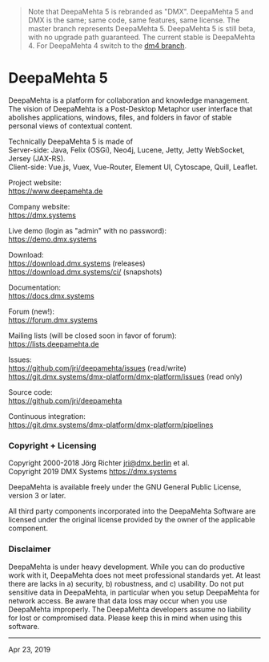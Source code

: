 > Note that DeepaMehta 5 is rebranded as "DMX". DeepaMehta 5 and DMX is the same; same code, same features, same license. The master branch represents DeepaMehta 5. DeepaMehta 5 is still beta, with no upgrade path guaranteed. The current stable is DeepaMehta 4. For DeepaMehta 4 switch to the [dm4 branch](https://github.com/jri/deepamehta/tree/dm4).


DeepaMehta 5
============

DeepaMehta is a platform for collaboration and knowledge management. The vision of DeepaMehta is a Post-Desktop Metaphor user interface that abolishes applications, windows, files, and folders in favor of stable personal views of contextual content.

Technically DeepaMehta 5 is made of  
Server-side: Java, Felix (OSGi), Neo4j, Lucene, Jetty, Jetty WebSocket, Jersey (JAX-RS).  
Client-side: Vue.js, Vuex, Vue-Router, Element UI, Cytoscape, Quill, Leaflet.

Project website:  
<https://www.deepamehta.de>

Company website:  
<https://dmx.systems>

Live demo (login as "admin" with no password):  
<https://demo.dmx.systems>

Download:  
<https://download.dmx.systems> (releases)  
<https://download.dmx.systems/ci/> (snapshots)

Documentation:  
<https://docs.dmx.systems>

Forum (new!):  
<https://forum.dmx.systems>

Mailing lists (will be closed soon in favor of forum):  
<https://lists.deepamehta.de>

Issues:  
<https://github.com/jri/deepamehta/issues> (read/write)  
<https://git.dmx.systems/dmx-platform/dmx-platform/issues> (read only)

Source code:  
<https://github.com/jri/deepamehta>

Continuous integration:  
<https://git.dmx.systems/dmx-platform/dmx-platform/pipelines>


### Copyright + Licensing

Copyright 2000-2018 Jörg Richter <jri@dmx.berlin> et al.  
Copyright 2019 DMX Systems <https://dmx.systems>

DeepaMehta is available freely under the GNU General Public License, version 3 or later.

All third party components incorporated into the DeepaMehta Software are licensed under the original license provided by the owner of the applicable component.


### Disclaimer

DeepaMehta is under heavy development. While you can do productive work with it, DeepaMehta does not meet professional standards yet. At least there are lacks in a) security, b) robustness, and c) usability. Do not put sensitive data in DeepaMehta, in particular when you setup DeepaMehta for network access. Be aware that data loss may occur when you use DeepaMehta improperly. The DeepaMehta developers assume no liability for lost or compromised data. Please keep this in mind when using this software.


------------
Apr 23, 2019
